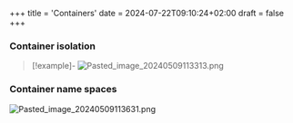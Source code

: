 +++
title = 'Containers'
date = 2024-07-22T09:10:24+02:00
draft = false
+++

    

### Container isolation 
>[!example]-
![Pasted_image_20240509113313.png](/Notes/Pasted_image_20240509113313.png)






### Container name spaces 
![Pasted_image_20240509113631.png](/Notes/Pasted_image_20240509113631.png)

